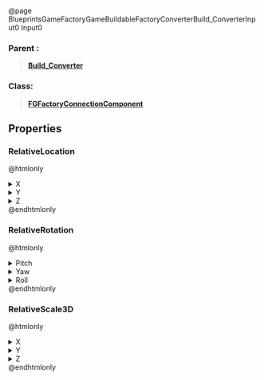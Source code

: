 @page BlueprintsGameFactoryGameBuildableFactoryConverterBuild_ConverterInput0 Input0
### Parent :
<b><a href="_blueprints_game_factory_game_buildable_factory_converter_build__converter.html"><blockquote>Build_Converter</blockquote></a></b>
### Class:
<b><a href="_class_script_f_g_factory_connection_component.html"><blockquote>FGFactoryConnectionComponent</blockquote></a></b>
## Properties
### RelativeLocation
@htmlonly
<details>
 <summary>X</summary>
<blockquote>-200</blockquote>
</details>
<details>
 <summary>Y</summary>
<blockquote>-311.5691833496094</blockquote>
</details>
<details>
 <summary>Z</summary>
<blockquote>100</blockquote>
</details>
@endhtmlonly

### RelativeRotation
@htmlonly
<details>
 <summary>Pitch</summary>
<blockquote>0</blockquote>
</details>
<details>
 <summary>Yaw</summary>
<blockquote>-90</blockquote>
</details>
<details>
 <summary>Roll</summary>
<blockquote>0</blockquote>
</details>
@endhtmlonly

### RelativeScale3D
@htmlonly
<details>
 <summary>X</summary>
<blockquote>2</blockquote>
</details>
<details>
 <summary>Y</summary>
<blockquote>2</blockquote>
</details>
<details>
 <summary>Z</summary>
<blockquote>2</blockquote>
</details>
@endhtmlonly

